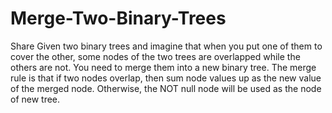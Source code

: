 # Merge-Two-Binary-Trees
Share Given two binary trees and imagine that when you put one of them to cover the other, some nodes of the two trees are overlapped while the others are not.  You need to merge them into a new binary tree. The merge rule is that if two nodes overlap, then sum node values up as the new value of the merged node. Otherwise, the NOT null node will be used as the node of new tree.
